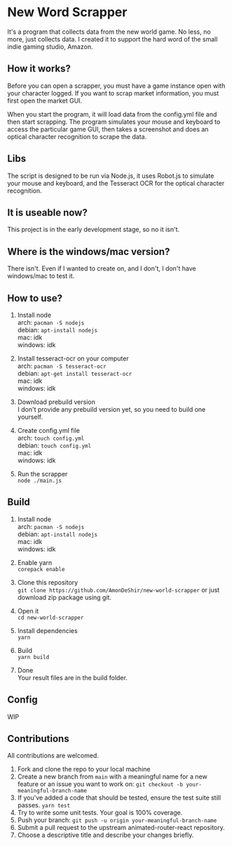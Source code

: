 # New Word Scrapper
It's a program that collects data from the new world game. No less, no more, just collects data.
I created it to support the hard word of the small indie gaming studio, Amazon.

## How it works?
Before you can open a scrapper, you must have a game instance open with your character logged. If you want to scrap market information, you must first open the market GUI.

When you start the program, it will load data from the config.yml file and then start scrapping. The program simulates your mouse and keyboard to access the particular game GUI, then takes a screenshot and does an optical character recognition to scrape the data.

## Libs
The script is designed to be run via Node.js, it uses Robot.js to simulate your mouse and keyboard, and the Tesseract OCR for the optical character recognition.

## It is useable now?
This project is in the early development stage, so no it isn't.

## Where is the windows/mac version?
There isn't. Even if I wanted to create on, and I don't, I don't have windows/mac to test it.

## How to use?
1. Install node
<br> arch: `pacman -S nodejs`
<br> debian: `apt-install nodejs`
<br> mac: idk
<br> windows: idk

2. Install tesseract-ocr on your computer 
<br>arch: `pacman -S tesseract-ocr`
<br>debian: `apt-get install tesseract-ocr`
<br>mac: idk
<br>windows: idk

3. Download prebuild version
<br>I don't provide any prebuild version yet, so you need to build one yourself.

4. Create config.yml file
<br> arch: `touch config.yml`
<br> debian: `touch config.yml`
<br> mac: idk
<br> windows: idk

5. Run the scrapper
<br> `node ./main.js`

## Build
1. Install node
<br> arch: `pacman -S nodejs`
<br> debian: `apt-install nodejs`
<br> mac: idk
<br> windows: idk

4. Enable yarn
<br> `corepack enable`

5. Clone this repository <br>
`git clone https://github.com/AmonDeShir/new-world-scrapper` or just download zip package using git. 

7. Open it
<br> `cd new-world-scrapper`

6. Install dependencies
<br> `yarn`

7. Build
<br> `yarn build`

8. Done
<br> Your result files are in the build folder.

## Config
WIP

## Contributions
All contributions are welcomed.

1. Fork and clone the repo to your local machine
2. Create a new branch from `main` with a meaningful name for a new feature or an issue you want to work on: `git checkout -b your-meaningful-branch-name`
3. If you've added a code that should be tested, ensure the test suite still passes. `yarn test`
4. Try to write some unit tests. Your goal is 100% coverage.
5. Push your branch: `git push -u origin your-meaningful-branch-name`
6. Submit a pull request to the upstream animated-router-react repository.
7. Choose a descriptive title and describe your changes briefly.
